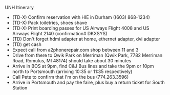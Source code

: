 UNH Itinerary

-   (TD-X) Confirm reservation with HIE in Durham ((603) 868-1234)
-   (TD-X) Pack toiletries, shoes shave
-   (TD-X) Print boarding passes for US Airways Flight 4008 and US Airways Flight 2140 (confirmation# DKXSYS)
-   (TD) Don't forget hdmi adapter at home, ethernet adapter, dvi adapter
-   (TD) get cash
-   Expect call from a2phonerepair.com shop between 11 and 3
-   Drive from there to Qwik Park on Merriman (Qwik Park, 7782 Merriman Road, Romulus, MI 48174) should take about 30 minutes
-   Arrive in BOS at 9pm, find C&J Bus lines and take the 9pm or 10pm north to Portsmouth (arriving 10:35 or 11:35 respectively)
-   Call Pete to confirm that I'm on the bus (774.263.3596)
-   Arrive in Portsmouth and pay the faire, plus buy a return ticket for South Station
